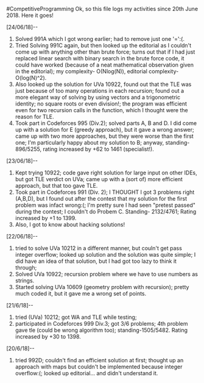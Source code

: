 #CompetitiveProgramming
Ok, so this file logs my activities since 20th June 2018.
Here it goes!

[24/06/18]--
1. Solved 991A which I got wrong earlier; had to remove just one '=':(.
2. Tried Solving 991C again, but then looked up the editorial as I couldn't come up with anything other than brute force; turns out that if I had just replaced linear search with binary search in the brute force code, it could have worked (because of a neat mathematical observation given in the editorial); my complexity- O(Nlog(N)), editorial complexity- O(log(N)^2).
3. Also looked up the solution for UVa 10922, found out that the TLE was just because of too many operations in each recursion; found out a more elegant way of solving by using vectors and a trigonometric identity; no square roots or even division!; the program was efficient even for two recursion calls in the function, which I thought were the reason for TLE.
4. Took part in Codeforces 995 (Div.2); solved parts A, B and D. I did come up with a solution for E (greedy approach), but it gave a wrong answer; came up with two more approaches, but they were worse than the first one; I'm particularly happy about my solution to B; anyway, standing- 896/5255, rating increased by +62 to 1461 (specialist!).

[23/06/18]--
1. Kept trying 10922; code gave right solution for large input on other IDEs, but got TLE verdict on UVa; came up with a (sort of) more efficient approach, but that too gave TLE.
2. Took part in Codeforces 991 (Div. 2); I THOUGHT I got 3 problems right (A,B,D), but I found out after the contest that my solution for the first problem was infact wrong:(; I'm pretty sure I had seen "pretest passed" during the contest; I couldn't do Probem C. Standing- 2132/4761; Rating increased by +1 to 1399.
3. Also, I got to know about hacking solutions!

[22/06/18]--
1. tried to solve UVa 10212 in a different manner, but couln't get pass integer overflow; looked up solution and the solution was quite simple; I did have an idea of that solution, but I had got too lazy to think it through;
2. Solved UVa 10922; recursion problem where we have to use numbers as strings.
3. Started solving UVa 10609 (geometry problem with recursion); pretty much coded it, but it gave me a wrong set of points.

[21/6/18]--
1. tried (UVa) 10212; got WA and TLE while testing; 
2. participated in Codeforces 999 Div.3; got 3/6 problems; 4th problem gave tle (could be wrong algorithm too); standing-1505/5482. Rating increased by +30 to 1398.

[20/6/18]--
1. tried 992D; couldn't find an efficient solution at first; thought up an approach with maps but couldn't be implemented because integer overflow:(; looked up editorial... and didn't understand it.